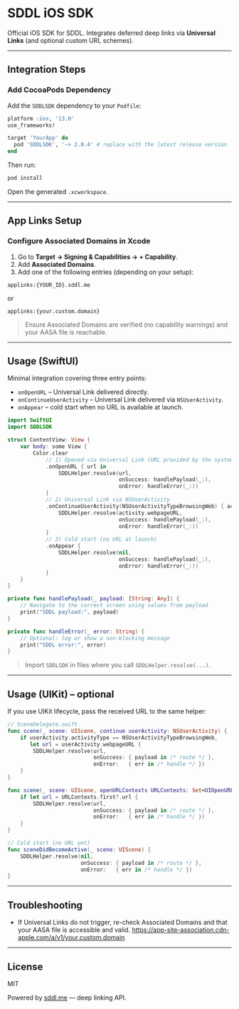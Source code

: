 # SDDL iOS SDK

Official iOS SDK for SDDL. Integrates deferred deep links via **Universal Links** (and optional custom URL schemes).

---

## Integration Steps

### Add CocoaPods Dependency
Add the `SDDLSDK` dependency to your `Podfile`:

```ruby
platform :ios, '13.0'
use_frameworks!

target 'YourApp' do
  pod 'SDDLSDK', '~> 2.0.4' # replace with the latest release version
end
```

Then run:

```bash
pod install
```

Open the generated `.xcworkspace`.

---

## App Links Setup

### Configure Associated Domains in Xcode

1. Go to **Target → Signing & Capabilities → + Capability**.
2. Add **Associated Domains**.
3. Add one of the following entries (depending on your setup):

```text
applinks:{YOUR_ID}.sddl.me
```

or

```text
applinks:{your.custom.domain}
```

> Ensure Associated Domains are verified (no capability warnings) and your AASA file is reachable.

---

## Usage (SwiftUI)

Minimal integration covering three entry points:

- `onOpenURL` – Universal Link delivered directly.
- `onContinueUserActivity` – Universal Link delivered via `NSUserActivity`.
- `onAppear` – cold start when no URL is available at launch.

```swift
import SwiftUI
import SDDLSDK

struct ContentView: View {
    var body: some View {
        Color.clear
            // 1) Opened via Universal Link (URL provided by the system)
            .onOpenURL { url in
                SDDLHelper.resolve(url,
                                   onSuccess: handlePayload(_:),
                                   onError: handleError(_:))
            }
            // 2) Universal Link via NSUserActivity
            .onContinueUserActivity(NSUserActivityTypeBrowsingWeb) { activity in
                SDDLHelper.resolve(activity.webpageURL,
                                   onSuccess: handlePayload(_:),
                                   onError: handleError(_:))
            }
            // 3) Cold start (no URL at launch)
            .onAppear {
                SDDLHelper.resolve(nil,
                                   onSuccess: handlePayload(_:),
                                   onError: handleError(_:))
            }
    }
}

private func handlePayload(_ payload: [String: Any]) {
    // Navigate to the correct screen using values from payload
    print("SDDL payload:", payload)
}

private func handleError(_ error: String) {
    // Optional: log or show a non-blocking message
    print("SDDL error:", error)
}
```

> Import `SDDLSDK` in files where you call `SDDLHelper.resolve(...)`.

---

## Usage (UIKit) – optional

If you use UIKit lifecycle, pass the received URL to the same helper:

```swift
// SceneDelegate.swift
func scene(_ scene: UIScene, continue userActivity: NSUserActivity) {
    if userActivity.activityType == NSUserActivityTypeBrowsingWeb,
       let url = userActivity.webpageURL {
        SDDLHelper.resolve(url,
                           onSuccess: { payload in /* route */ },
                           onError:   { err in /* handle */ })
    }
}

func scene(_ scene: UIScene, openURLContexts URLContexts: Set<UIOpenURLContext>) {
    if let url = URLContexts.first?.url {
        SDDLHelper.resolve(url,
                           onSuccess: { payload in /* route */ },
                           onError:   { err in /* handle */ })
    }
}

// Cold start (no URL yet)
func sceneDidBecomeActive(_ scene: UIScene) {
    SDDLHelper.resolve(nil,
                       onSuccess: { payload in /* route */ },
                       onError:   { err in /* handle */ })
}
```
---

## Troubleshooting
- If Universal Links do not trigger, re-check Associated Domains and that your AASA file is accessible and valid. https://app-site-association.cdn-apple.com/a/v1/your.custom.domain

---

## License

MIT

Powered by [sddl.me](https://sddl.me) — deep linking API.

